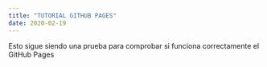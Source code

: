 ```yaml
---
title: "TUTORIAL GITHUB PAGES"
date: 2020-02-19
---
```


Esto sigue siendo una prueba para comprobar si funciona correctamente el GitHub Pages
